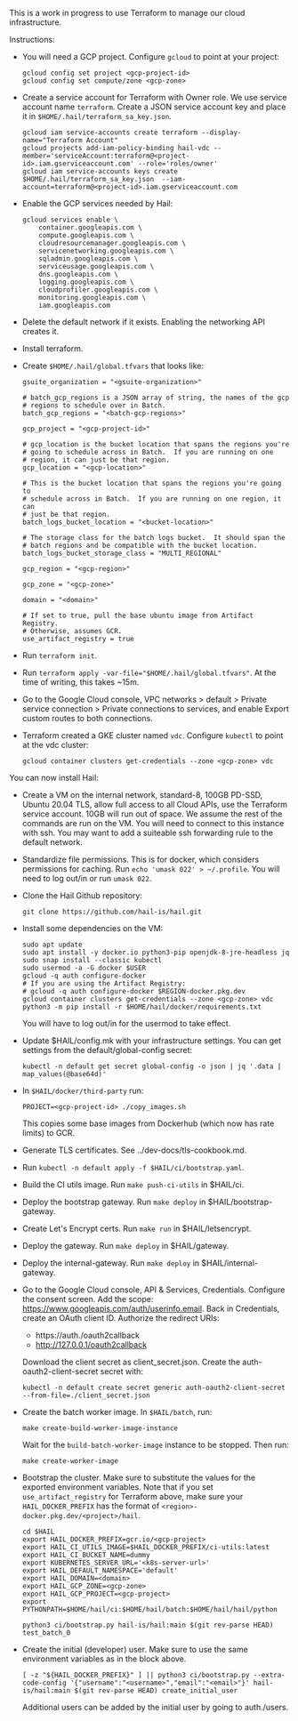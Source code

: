 This is a work in progress to use Terraform to manage our cloud
infrastructure.

Instructions:

- You will need a GCP project. Configure `gcloud` to point at your project:

  ```
  gcloud config set project <gcp-project-id>
  gcloud config set compute/zone <gcp-zone>
  ```

- Create a service account for Terraform with Owner role. We use
  service account name `terraform`. Create a JSON service account key
  and place it in `$HOME/.hail/terraform_sa_key.json`.

  ```
  gcloud iam service-accounts create terraform --display-name="Terraform Account"
  gcloud projects add-iam-policy-binding hail-vdc --member='serviceAccount:terraform@<project-id>.iam.gserviceaccount.com' --role='roles/owner'
  gcloud iam service-accounts keys create $HOME/.hail/terraform_sa_key.json  --iam-account=terraform@<project-id>.iam.gserviceaccount.com
  ```

- Enable the GCP services needed by Hail:

  ```
  gcloud services enable \
      container.googleapis.com \
      compute.googleapis.com \
      cloudresourcemanager.googleapis.com \
      servicenetworking.googleapis.com \
      sqladmin.googleapis.com \
      serviceusage.googleapis.com \
      dns.googleapis.com \
      logging.googleapis.com \
      cloudprofiler.googleapis.com \
      monitoring.googleapis.com \
      iam.googleapis.com
  ```

- Delete the default network if it exists. Enabling the networking
  API creates it.

- Install terraform.

- Create `$HOME/.hail/global.tfvars` that looks like:

  ```
  gsuite_organization = "<gsuite-organization>"

  # batch_gcp_regions is a JSON array of string, the names of the gcp
  # regions to schedule over in Batch.
  batch_gcp_regions = "<batch-gcp-regions>"

  gcp_project = "<gcp-project-id>"

  # gcp_location is the bucket location that spans the regions you're
  # going to schedule across in Batch.  If you are running on one
  # region, it can just be that region.
  gcp_location = "<gcp-location>"

  # This is the bucket location that spans the regions you're going to
  # schedule across in Batch.  If you are running on one region, it can
  # just be that region.
  batch_logs_bucket_location = "<bucket-location>"

  # The storage class for the batch logs bucket.  It should span the
  # batch regions and be compatible with the bucket location.
  batch_logs_bucket_storage_class = "MULTI_REGIONAL"

  gcp_region = "<gcp-region>"

  gcp_zone = "<gcp-zone>"

  domain = "<domain>"

  # If set to true, pull the base ubuntu image from Artifact Registry.
  # Otherwise, assumes GCR.
  use_artifact_registry = true
  ```

- Run `terraform init`.

- Run `terraform apply -var-file="$HOME/.hail/global.tfvars"`. At the
  time of writing, this takes ~15m.

- Go to the Google Cloud console, VPC networks > default > Private
  service connection > Private connections to services, and enable
  Export custom routes to both connections.

- Terraform created a GKE cluster named `vdc`. Configure `kubectl`
  to point at the vdc cluster:

  ```
  gcloud container clusters get-credentials --zone <gcp-zone> vdc
  ```

You can now install Hail:

- Create a VM on the internal network, standard-8, 100GB PD-SSD,
  Ubuntu 20.04 TLS, allow full access to all Cloud APIs, use the
  Terraform service account. 10GB will run out of space. We assume
  the rest of the commands are run on the VM. You will need to
  connect to this instance with ssh. You may want to add a suiteable
  ssh forwarding rule to the default network.

- Standardize file permissions. This is for docker, which considers
  permissions for caching. Run `echo 'umask 022' > ~/.profile`. You
  will need to log out/in or run `umask 022`.

- Clone the Hail Github repository:

  ```
  git clone https://github.com/hail-is/hail.git
  ```

- Install some dependencies on the VM:

  ```
  sudo apt update
  sudo apt install -y docker.io python3-pip openjdk-8-jre-headless jq
  sudo snap install --classic kubectl
  sudo usermod -a -G docker $USER
  gcloud -q auth configure-docker
  # If you are using the Artifact Registry:
  # gcloud -q auth configure-docker $REGION-docker.pkg.dev
  gcloud container clusters get-credentials --zone <gcp-zone> vdc
  python3 -m pip install -r $HOME/hail/docker/requirements.txt
  ```

  You will have to log out/in for the usermod to take effect.

- Update $HAIL/config.mk with your infrastructure settings. You can
  get settings from the default/global-config secret:

  ```
  kubectl -n default get secret global-config -o json | jq '.data | map_values(@base64d)'
  ```

- In `$HAIL/docker/third-party` run:

  ```
  PROJECT=<gcp-project-id> ./copy_images.sh
  ```

  This copies some base images from Dockerhub (which now has rate
  limits) to GCR.

- Generate TLS certificates. See ../dev-docs/tls-cookbook.md.

- Run `kubectl -n default apply -f $HAIL/ci/bootstrap.yaml`.

- Build the CI utils image. Run `make push-ci-utils` in $HAIL/ci.

- Deploy the bootstrap gateway. Run `make deploy` in
  $HAIL/bootstrap-gateway.

- Create Let's Encrypt certs. Run `make run` in $HAIL/letsencrypt.

- Deploy the gateway. Run `make deploy` in $HAIL/gateway.

- Deploy the internal-gateway. Run `make deploy` in $HAIL/internal-gateway.

- Go to the Google Cloud console, API & Services, Credentials.
  Configure the consent screen. Add the scope:
  https://www.googleapis.com/auth/userinfo.email. Back in Credentials, create an OAuth
  client ID. Authorize the redirect URIs:

  - https://auth.<domain>/oauth2callback
  - http://127.0.0.1/oauth2callback

  Download the client secret as client_secret.json. Create the
  auth-oauth2-client-secret secret with:

  ```
  kubectl -n default create secret generic auth-oauth2-client-secret --from-file=./client_secret.json
  ```

- Create the batch worker image. In `$HAIL/batch`, run:

  ```
  make create-build-worker-image-instance
  ```

  Wait for the `build-batch-worker-image` instance to be stopped. Then run:

  ```
  make create-worker-image
  ```

- Bootstrap the cluster. Make sure to substitute the values for the exported
  environment variables. Note that if you set `use_artifact_registry` for Terraform
  above, make sure your `HAIL_DOCKER_PREFIX` has the format of
  `<region>-docker.pkg.dev/<project>/hail`.

  ```
  cd $HAIL
  export HAIL_DOCKER_PREFIX=gcr.io/<gcp-project>
  export HAIL_CI_UTILS_IMAGE=$HAIL_DOCKER_PREFIX/ci-utils:latest
  export HAIL_CI_BUCKET_NAME=dummy
  export KUBERNETES_SERVER_URL='<k8s-server-url>'
  export HAIL_DEFAULT_NAMESPACE='default'
  export HAIL_DOMAIN=<domain>
  export HAIL_GCP_ZONE=<gcp-zone>
  export HAIL_GCP_PROJECT=<gcp-project>
  export PYTHONPATH=$HOME/hail/ci:$HOME/hail/batch:$HOME/hail/hail/python

  python3 ci/bootstrap.py hail-is/hail:main $(git rev-parse HEAD) test_batch_0
  ```

- Create the initial (developer) user. Make sure to use the same environment
  variables as in the block above.

  ```
  [ -z "${HAIL_DOCKER_PREFIX}" ] || python3 ci/bootstrap.py --extra-code-config '{"username":"<username>","email":"<email>"}' hail-is/hail:main $(git rev-parse HEAD) create_initial_user
  ```

  Additional users can be added by the initial user by going to auth.<domain>/users.
